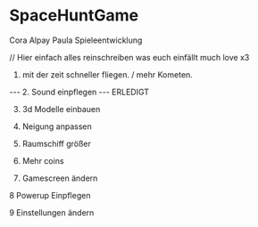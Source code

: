 # SpaceHuntGame
Cora Alpay Paula Spieleentwicklung 

// Hier einfach alles reinschreiben was euch einfällt much love x3


1. mit der zeit schneller fliegen. / mehr Kometen.

--- 2. Sound einpflegen --- ERLEDIGT 

3. 3d Modelle einbauen 

4. Neigung anpassen

5. Raumschiff größer

6. Mehr coins

7. Gamescreen ändern 

8 Powerup Einpflegen 

9 Einstellungen ändern 


